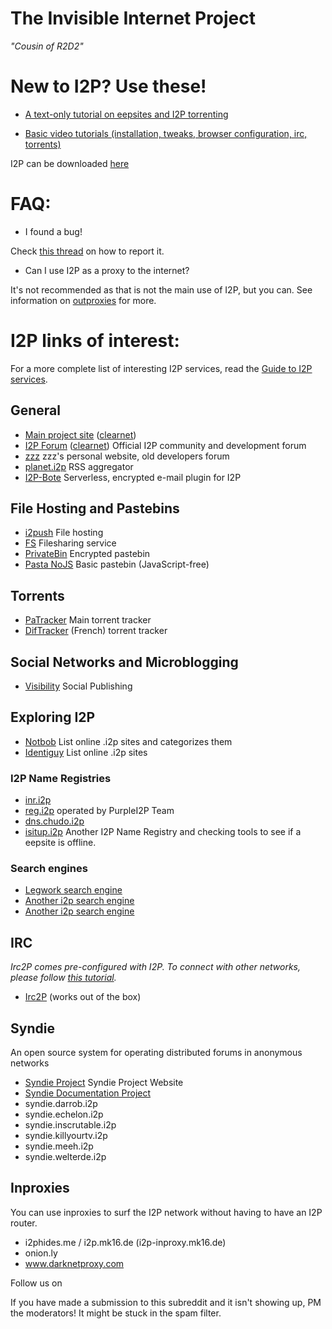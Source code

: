 # The Invisible Internet Project
*"Cousin of R2D2"*


# New to I2P? Use these!

* [A text-only tutorial on eepsites and I2P torrenting](https://rebuildingalexandria.wordpress.com/2012/02/21/secure-and-anonymous-file-sharing-using-torrents-on-the-i2p-network-library-nu-exiles-take-a-look/)

* [Basic video tutorials (installation, tweaks, browser configuration, irc, torrents)](https://www.youtube.com/user/i2ptutorials)

I2P can be downloaded [here](http://www.i2p2.de)

# FAQ:

* I found a bug!

Check [this thread](https://pay.reddit.com/r/i2p/comments/1bnhb3/official_report_bugs_here_thread/) on how to report it.

* Can I use I2P as a proxy to the internet?

It's not recommended as that is not the main use of I2P, but you can. See information on [outproxies](http://www.i2p2.de/faq.html#exit) for more.

# I2P links of interest:

For a more complete list of interesting I2P services, read the [Guide to I2P services](http://pastebin.com/xWzw10wW).

## General
* [Main project site](http://i2p-projekt.i2p) ([clearnet](https://geti2p.net/en/))
* [I2P Forum](http://i2pforum.i2p) ([clearnet](https://i2pforum.net/)) Official I2P community and development forum
* [zzz](http://zzz.i2p) zzz's personal website, old developers forum
* [planet.i2p](http://planet.i2p) RSS aggregator
* [I2P-Bote](http://bote.i2p) Serverless, encrypted e-mail plugin for I2P

## File Hosting and Pastebins
* [i2push](http://i2push.i2p) File hosting
* [FS](http://fs.i2p) Filesharing service
* [PrivateBin](http://paste.r4sas.i2p/) Encrypted pastebin
* [Pasta NoJS](http://pasta-nojs.i2p/) Basic pastebin (JavaScript-free)

## Torrents
* [PaTracker](http://tracker2.postman.i2p) Main torrent tracker
* [DifTracker](http://diftracker.i2p) (French) torrent tracker

## Social Networks and Microblogging
* [Visibility](http://visibility.i2p) Social Publishing

## Exploring I2P
* [Notbob](http://notbob.i2p) List online .i2p sites and categorizes them
* [Identiguy](http://identiguy.i2p) List online .i2p sites

### I2P Name Registries
* [inr.i2p](http://inr.i2p)
* [reg.i2p](http://reg.i2p) operated by PurpleI2P Team
* [dns.chudo.i2p](http://dns.chudo.i2p)
* [isitup.i2p](http://isitup.i2p) Another I2P Name Registry and checking tools to see if a eepsite is offline.

### Search engines
* [Legwork search engine](http://legwork.i2p)
* [Another i2p search engine](http://i2pyacy.bandura.i2p)
* [Another i2p search engine](http://yacy.idk.i2p)

## IRC
*Irc2P comes pre-configured with I2P. To connect with other networks, please follow [this tutorial](http://i.imgur.com/PxZLa.png).*

* [Irc2P](irc://127.0.0.1/6668/#i2p-chat) (works out of the box)

## Syndie
An open source system for operating distributed forums in anonymous networks

* [Syndie Project](http://syndie-project.i2p) Syndie Project Website
* [Syndie Documentation Project](http://fomjl7cori4juycw55kdlczpgzzhme6nox6zykokuiov6t5lxhvq.b32.i2p)
* syndie.darrob.i2p
* syndie.echelon.i2p
* syndie.inscrutable.i2p
* syndie.killyourtv.i2p
* syndie.meeh.i2p
* syndie.welterde.i2p

## Inproxies
You can use inproxies to surf the I2P network without having to have an I2P router.
* i2phides.me / i2p.mk16.de (i2p-inproxy.mk16.de)
* onion.ly
* www.darknetproxy.com

Follow us on [](https://twitter.com/GetI2P)

If you have made a submission to this subreddit and it isn't showing up, PM the moderators! It might be stuck in the spam filter.
